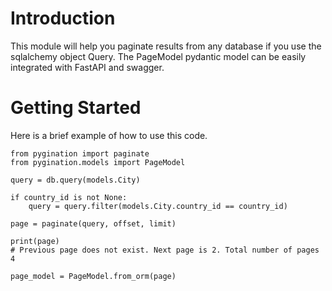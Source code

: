 # Introduction 
This module will help you paginate results from any database if you use the sqlalchemy object Query.
The PageModel pydantic model can be easily integrated with FastAPI and swagger.  

# Getting Started

Here is a brief example of how to use this code.


```
from pygination import paginate
from pygination.models import PageModel

query = db.query(models.City)

if country_id is not None:
    query = query.filter(models.City.country_id == country_id)
    
page = paginate(query, offset, limit)

print(page)
# Previous page does not exist. Next page is 2. Total number of pages 4

page_model = PageModel.from_orm(page)
```